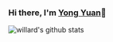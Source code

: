 ### Hi there, I'm [Yong Yuan](http://yongyuan.name)👋
![willard's github stats](https://github-readme-stats.vercel.app/api?username=willard-yuan&show_icons=true&count_private=true&hide=prs&theme=default_repocard)
